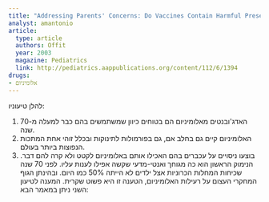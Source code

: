 ```yaml
---
title: "Addressing Parents' Concerns: Do Vaccines Contain Harmful Preservatives, Adjuvants, Additives, or Residuals?"
analyst: amantonio
article:
  type: article
  authors: Offit
  year: 2003
  magazine: Pediatrics
  link: http://pediatrics.aappublications.org/content/112/6/1394
drugs:
- אלומיניום
---
```


להלן טיעוניו:
1) האדג'ובנטים מאלומיניום הם בטוחים כיוון שמשתמשים בהם כבר למעלה מ-70 שנה.
2) האלומיניום קיים גם בחלב אם, גם בפורמולות לתינוקות ובכלל זוהי אחת המתכות הנפוצות ביותר בעולם.
3) בוצעו ניסויים על עכברים בהם האכילו אותם באלומיניום לקטט ולא קרה להם דבר.
הנימוק הראשון הוא כה מגוחך ואנטי-מדעי שקשה אפילו לענות עליו. לפני 70 שנה שכיחות המחלות הכרוניות אצל ילדים לא הייתה 50% כמו היום. ובהינתן הגוף המחקרי העצום על רעילות האלומיניום, הטענה זו היא פשוט שקרית.
המענה לטיעון השני ניתן במאמר הבא: 
